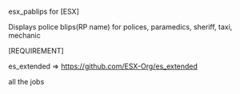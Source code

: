 esx_pablips for [ESX]

Displays police blips(RP name) for polices, paramedics, sheriff, taxi,  mechanic

[REQUIREMENT]

es_extended => https://github.com/ESX-Org/es_extended

all the jobs

